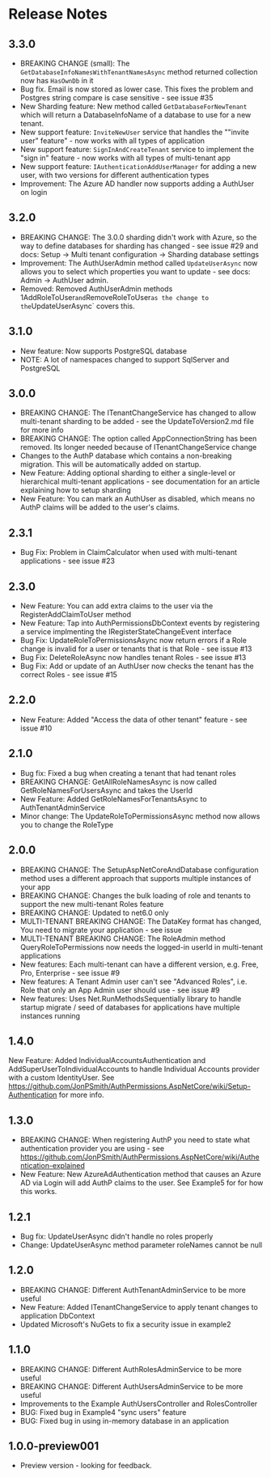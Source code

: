 # Release Notes

## 3.3.0

- BREAKING CHANGE (small): The `GetDatabaseInfoNamesWithTenantNamesAsync` method returned collection now has `HasOwnDb` in it
- Bug fix. Email is now stored as lower case. This fixes the problem and Postgres string compare is case sensitive - see issue #35
- New Sharding feature: New method called `GetDatabaseForNewTenant` which will return a DatabaseInfoName of a database to use for a new tenant.
- New support feature: `InviteNewUser` service that handles the ""invite user" feature" - now works with all types of application
- New support feature: `SignInAndCreateTenant` service to implement the "sign in" feature - now works with all types of multi-tenant app
- New support feature: `IAuthenticationAddUserManager` for adding a new user, with two versions for different authentication types
- Improvement: The Azure AD handler now supports adding a AuthUser on login

## 3.2.0

- BREAKING CHANGE: The 3.0.0 sharding didn't work with Azure, so the way to define databases for sharding has changed - see issue #29 and docs: Setup -> Multi tenant configuration -> Sharding database settings
- Improvement: The AuthUserAdmin method called `UpdateUserAsync` now allows you to select which properties you want to update - see docs: Admin -> AuthUser admin.
- Removed: Removed AuthUserAdmin methods 1AddRoleToUser` and `RemoveRoleToUser` as the change to the `UpdateUserAsync` covers this.

## 3.1.0

- New feature: Now supports PostgreSQL database
- NOTE: A lot of namespaces changed to support SqlServer and PostgreSQL

## 3.0.0

- BREAKING CHANGE: The ITenantChangeService has changed to allow multi-tenant sharding to be added - see the UpdateToVersion2.md file for more info
- BREAKING CHANGE: The option called AppConnectionString has been removed. Its longer needed because of ITenantChangeService change
- Changes to the AuthP database which contains a non-breaking migration. This will be automatically added on startup. 
- New Feature: Adding optional sharding to either a single-level or hierarchical multi-tenant applications - see documentation for an article explaining how to setup sharding
- New Feature: You can mark an AuthUser as disabled, which means no AuthP claims will be added to the user's claims.


## 2.3.1

- Bug Fix: Problem in ClaimCalculator when used with multi-tenant applications - see issue #23 

## 2.3.0

- New Feature: You can add extra claims to the user via the RegisterAddClaimToUser method
- New Feature: Tap into AuthPermissionsDbContext events by registering a service implmenting the IRegisterStateChangeEvent interface
- Bug Fix: UpdateRoleToPermissionsAsync now return errors if a Role change is invalid for a user or tenants that is that Role - see issue #13
- Bug Fix: DeleteRoleAsync now handles tenant Roles - see issue #13
- Bug Fix: Add or update of an AuthUser now checks the tenant has the correct Roles - see issue #15

## 2.2.0

- New Feature: Added "Access the data of other tenant" feature - see issue #10

## 2.1.0

- Bug fix: Fixed a bug when creating a tenant that had tenant roles
- BREAKING CHANGE: GetAllRoleNamesAsync is now called GetRoleNamesForUsersAsync and takes the UserId
- New Feature: Added GetRoleNamesForTenantsAsync to AuthTenantAdminService
- Minor change: The UpdateRoleToPermissionsAsync method now allows you to change the RoleType


## 2.0.0

- BREAKING CHANGE: The SetupAspNetCoreAndDatabase configuration method uses a different approach that supports multiple instances of your app
- BREAKING CHANGE: Changes the bulk loading of role and tenants to support the new multi-tenant Roles feature
- BREAKING CHANGE: Updated to net6.0 only
- MULTI-TENANT BREAKING CHANGE: The DataKey format has changed, You need to migrate your application - see issue 
- MULTI-TENANT BREAKING CHANGE: The RoleAdmin method QueryRoleToPermissions now needs the logged-in userId in multi-tenant applications
- New features: Each multi-tenant can have a different version, e.g. Free, Pro, Enterprise -  see issue #9
- New features: A Tenant Admin user can't see "Advanced Roles", i.e. Role that only an App Admin user should use - see issue #9
- New features: Uses Net.RunMethodsSequentially library to handle startup migrate / seed of databases for applications have multiple instances running

## 1.4.0

New Feature: Added IndividualAccountsAuthentication<TCustomIdentityUser> and AddSuperUserToIndividualAccounts<TCustomIdentityUser> to handle Individual Accounts provider with a custom IdentityUser. See https://github.com/JonPSmith/AuthPermissions.AspNetCore/wiki/Setup-Authentication for more info.


## 1.3.0

- BREAKING CHANGE: When registering AuthP you need to state what authentication provider you are using - see https://github.com/JonPSmith/AuthPermissions.AspNetCore/wiki/Authentication-explained
- New Feature: New AzureAdAuthentication method that causes an Azure AD via Login will add AuthP claims to the user. See Example5 for for how this works.


## 1.2.1

- Bug fix: UpdateUserAsync didn't handle no roles properly
- Change: UpdateUserAsync method parameter roleNames cannot be null

## 1.2.0

- BREAKING CHANGE: Different AuthTenantAdminService to be more useful
- New Feature: Added ITenantChangeService to apply tenant changes to application DbContext
- Updated Microsoft's NuGets to fix a security issue in example2

## 1.1.0

- BREAKING CHANGE: Different AuthRolesAdminService to be more useful
- BREAKING CHANGE: Different AuthUsersAdminService to be more useful
- Improvements to the Example AuthUsersController and RolesController
- BUG: Fixed bug in Example4 "sync users" feature
- BUG: Fixed bug in using in-memory database in an application

## 1.0.0-preview001

- Preview version - looking for feedback.




